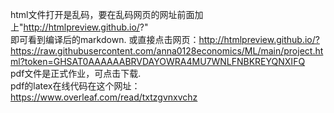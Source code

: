 html文件打开是乱码，要在乱码网页的网址前面加上"http://htmlpreview.github.io/?"   
即可看到编译后的markdown. 
或直接点击网页：http://htmlpreview.github.io/?https://raw.githubusercontent.com/anna0128economics/ML/main/project.html?token=GHSAT0AAAAAABRVDAYOWRA4MU7WNLFNBKREYQNXIFQ   
pdf文件是正式作业，可点击下载.   
pdf的latex在线代码在这个网址：https://www.overleaf.com/read/txtzgvnxvchz
